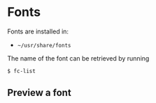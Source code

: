 # Fonts

Fonts are installed in:

- `~/usr/share/fonts`

The name of the font can be retrieved by running

```sh
$ fc-list
```

## Preview a font
